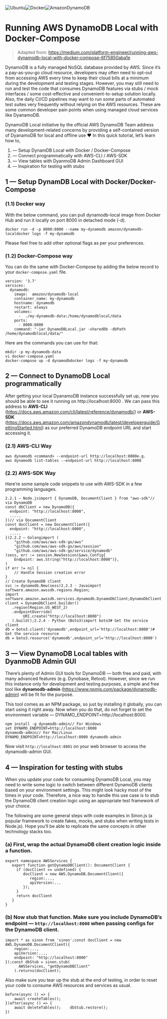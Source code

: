 ![Ubuntu](https://img.shields.io/badge/Ubuntu-E95420?style=for-the-badge&logo=ubuntu&logoColor=white)![Docker](https://img.shields.io/badge/docker-%230db7ed.svg?style=for-the-badge&logo=docker&logoColor=white)![AmazonDynamoDB](https://img.shields.io/badge/Amazon%20DynamoDB-4053D6?style=for-the-badge&logo=Amazon%20DynamoDB&logoColor=white)

# Running AWS DynamoDB Local with Docker-Compose

> Adapted from: https://medium.com/platform-engineer/running-aws-dynamodb-local-with-docker-compose-6f75850aba1e

DynamoDB is a fully managed NoSQL database provided by AWS. Since it’s a pay-as-you-go cloud resource, developers may often need to opt-out from accessing AWS every time to keep their cloud bills at a minimum during the development and testing stages. However, you may still need to run and test the code that consumes DynamoDB features via stubs / mock interfaces / some cost-effective and convenient-to-setup solution locally. Also, the daily CI/CD pipelines may want to run some parts of automated test suites very frequently without relying on the AWS resources. These are some common developer pain points when using managed cloud services like DyanamoDB.

DynamoDB Local initiative by the official AWS DynamoDB Team address many development-related concerns by providing a self-contained version of DyanamoDB for local and offline use ❤
In this quick tutorial, let’s learn how to,
1. — Setup DynamDB Local with Docker / Docker-Compose
2. — Connect programmatically with AWS-CLI / AWS-SDK
3. — View tables with DyanmoDB Admin Dashboard GUI
4. — Inspiration for testing with stubs

## 1 — Setup DynamDB Local with Docker/Docker-Compose

### (1.1) Docker way

With the below command, you can pull dynamodb-local image from Docker Hub and run it locally on port 8000 in detached mode (-d).

```
docker run -d -p 8000:8000 --name my-dynamodb amazon/dynamodb-localdocker logs -f my-dynamodb
```

Please feel free to add other optional flags as per your preferences.

### (1.2) Docker-Compose way

You can do the same with Docker-Compose by adding the below record to your ```docker-compose.yaml``` file.

```
version: '3.7'
services:
  dynamodb:
    image:  amazon/dynamodb-local
    container_name: my-dynamodb
    hostname: dynamodb
    restart: always
    volumes:
      -  ./my-dynamodb-data:/home/dynamodblocal/data
    ports:
      - 8000:8000
    command: "-jar DynamoDBLocal.jar -sharedDb -dbPath /home/dynamodblocal/data/"
```

Here are the commands you can use for that:

```
mkdir -p my-dynamodb-data
vi docker-compose.yaml
docker-compose up -d dynamodbdocker logs -f my-dynamodb
```

## 2 — Connect to DynamoDB Local programmatically

After getting your local DyanamoDB instance successfully set up, now you should be able to see it running on http://localhost:8000 . We can pass this address to **AWS-CLI** (https://docs.aws.amazon.com/cli/latest/reference/dynamodb/) or **AWS-SDK** (https://docs.aws.amazon.com/amazondynamodb/latest/developerguide/GettingStarted.html) as our preferred DynamoDB endpoint URL and start accessing it.

### (2.1) AWS-CLI Way

```
aws dynamodb <command> --endpoint-url http://localhost:8000e.g.
aws dynamodb list-tables --endpoint-url http://localhost:8000
```

### (2.2) AWS-SDK Way

Here’re some sample code snippets to use with AWS-SDK in a few programming languages.

```
2.2.1 — Node.jsimport { DynamoDB, DocumentClient } from "aws-sdk"// via DynamoDB
const dbClient = new DynamoDB({
  endpoint: "http://localhost:8000",
  .....
})// via DocumentClient
const docClient = new DocumentClient({
  endpoint: "http://localhost:8000",
  .....
})2.2.2 — Golangimport (
    "github.com/aws/aws-sdk-go/aws"
    "github.com/aws/aws-sdk-go/aws/session"
    "github.com/aws/aws-sdk-go/service/dynamodb"
)sess, err := session.NewSession(&aws.Config{     
    Endpoint: aws.String("http://localhost:8000")}, 
)
if err != nil {     
    // Handle Session creation error 
}
// Create DynamoDB client 
svc := dynamodb.New(sess)2.2.3 - Javaimport software.amazon.awssdk.regions.Region;
import software.amazon.awssdk.services.dynamodb.DynamoDbClient;DynamoDbClient client = DynamoDbClient.builder()
   .region(Region.US_WEST_2) 
   .endpointOverride(
        URI.create("http://localhost:8000")
   ).build();2.2.4 - Python (Boto3)import boto3# Get the service client
db = boto3.client('dynamodb',endpoint_url='http://localhost:8000')# Get the service resource
db = boto3.resource('dynamodb',endpoint_url='http://localhost:8000')
```

## 3 — View DynamoDB Local tables with DyanmoDB Admin GUI

There’s plenty of Admin GUI tools for DynamoDB — both free and paid, with many advanced features (e.g. Dynobase, Retool). However, since we run this instance only for development and testing purposes, a simple and free tool like **dynamodb-admin** (https://www.npmjs.com/package/dynamodb-admin) will be fit for the purpose.

This tool comes as an NPM package, so just by installing it globally, you can start using it right away. Now when you do that, do not forget to set the environment variable — DYNAMO_ENDPOINT=http://localhost:8000.

```
npm install -g dynamodb-admin// For Windows
set DYNAMO_ENDPOINT=http://localhost:8000
dynamodb-admin// For Mac/Linux
DYNAMO_ENDPOINT=http://localhost:8000 dynamodb-admin
```

Now visit ```http://localhost:8001``` on your web browser to access the dynamodb-admin GUI.

## 4 — Inspiration for testing with stubs

When you update your code for consuming DynamoDB Local, you may need to write some logic to switch between different DynamoDB clients based on your environment settings. This might look hacky most of the times in your code. Therefore, a nice way to handle this use case is to stub the DynamoDB client creation logic using an appropriate test framework of your choice.

The following are some general steps with code examples in Sinon.js (a popular framework to create fakes, mocks, and stubs when writing tests in Node.js). Hope you’ll be able to replicate the same concepts in other technology stacks too.

### (a) First, wrap the actual DynamoDB client creation logic inside a function.

```
export namespace AWSServices {
   export function getDynamoDBClient(): DocumentClient {
     if (docClient == undefined) {
        docClient = new AWS.DynamoDB.DocumentClient({
           region:..., 
           apiVersion:...
        });
     }
     return docClient
   }
}
```

### (b) Now stub that function. Make sure you include DynamoDB’s endpoint — ```http://localhost:8000``` when passing configs for the DynamoDB client.

```
import * as sinon from 'sinon';const docClient = new AWS.DynamoDB.DocumentClient({
    region:...,
    apiVersion:...,
    endpoint: "http://localhost:8000"
});const dbStub = sinon.stub(
      AWSServices, "getDynamoDBClient"
    ).returns(docClient);
```

Also make sure you tear up the stub at the end of testing, in order to reset your code to consume AWS resources and services as usual.

```
before(async () => {
    await createTables();
})after(async () => {
    await deleteTables();    dbStub.restore();
})
```